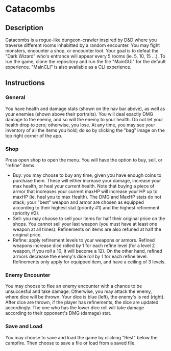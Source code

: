 # Catacombs

## Description
Catacombs is a rogue-like dungeon-crawler inspired by D&D where you traverse different rooms inhabitted by a random encounter. You may fight monsters, encounter a shop, or encounter loot. Your goal is to defeat the "Dark Wizard" who's entrance will appear every 5 rooms (ie. 5, 10, 15 ...).
To run the game, clone the repository and run the file "MainGUI" for the default experience. "MainCLI" is also available as a CLI experience.

## Instructions
### General
You have health and damage stats (shown on the nav bar above), as well as your enemies (shown above their portraits). You will deal exactly DMG damage to the enemy, and so will the enemy to your health. Do not let your health drop to zero; otherwise, you lose. At any time, you may see your inventory of all the items you hold; do so by clicking the "bag" image on the top right corner of the app.
### Shop
Press open shop to open the menu. You will have the option to buy, sell, or "refine" items.
- Buy: you may choose to buy any time, given you have enough coins to purchase them. These will either increase your damage, increase your max health, or heal your current health. Note that buying a piece of armor that increases your current maxHP will increase your HP up to maxHP (ie. heal you to max Health). The DMG and MaxHP stats do not stack; your "best" weapon and armor are chosen as equipped according to their highest stat (priority #1) and the highest refinement (priority #2).
- Sell: you may choose to sell your items for half their original price on the shops. You cannot sell your last weapon (you must have at least one weapon at all times). Refinements on items are also refuned at half the original price.
- Refine: apply refinement levels to your weapons or armors. Refined weapons increase dice rolled by 1 for each refine level (for a level 2 weapon, if you roll a 10, it will become a 12). On the other hand, refined armors decrease the enemy's dice roll by 1 for each refine level. Refinements only apply for equipped item, and have a ceiling of 3 levels.
### Enemy Encounter
You may choose to flee an enemy encounter with a chance to be unsuccesful and take damage.
Otherwise, you may attack the enemy, where dice will be thrown. Your dice is blue (left), the enemy's is red (right). After dice are thrown, if the player has refinements, the dice are updated accordingly. The one who has the lower dice roll will take damage according to their opponent's DMG (damage) stat. 
### Save and Load
You may choose to save and load the game by clicking "Rest" below the campfire. Then choose to save a file or load from a saved file.
